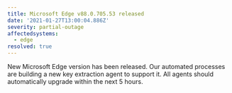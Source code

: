 ```yaml
---
title: Microsoft Edge v88.0.705.53 released
date: '2021-01-27T13:00:04.886Z'
severity: partial-outage
affectedsystems:
  - edge
resolved: true
---
```

New Microsoft Edge version has been released. Our automated processes are building a new key extraction agent to support it. All agents should automatically upgrade within the next 5 hours.

<!--- language code: en -->
